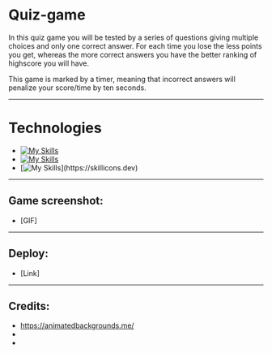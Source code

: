 # Quiz-game

In this quiz game you will be tested by a series of questions giving multiple choices and only one correct answer. For each time you lose the less points you get, whereas the more correct answers you have the better ranking of highscore you will have.

This game is marked by a timer, meaning that incorrect answers will penalize your
score/time by ten seconds.

-------------------------------------------------------------------------------------------------------

# Technologies
* [![My Skills](https://skillicons.dev/icons?i=js)](https://skillicons.dev)
* [![My Skills](https://skillicons.dev/icons?i=html)](https://skillicons.dev)
* [![My Skills](https://skillicons.dev/icons?i=css,)](https://skillicons.dev)

-------------------------------------------------------------------------------------------------------
## Game screenshot:

* [GIF]

--------------------------------------------------------------------------------------------------------
## Deploy:

* [Link]

--------------------------------------------------------------------------------------------------------

## Credits:

* https://animatedbackgrounds.me/
*
*